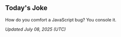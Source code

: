 ## Today's Joke
How do you comfort a JavaScript bug? You console it.

*Updated July 08, 2025 (UTC)*
